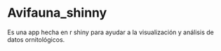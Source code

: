 # Avifauna_shinny
Es una app hecha en r shiny para ayudar a la visualización y análisis de datos ornitológicos.
